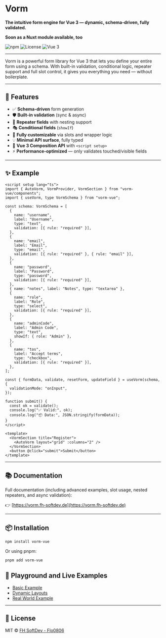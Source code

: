 # Vorm

**The intuitive form engine for Vue 3 — dynamic, schema-driven, fully validated.**

**Soon as a Nuxt module available, too**

![npm](https://img.shields.io/npm/v/vorm-vue)
![License](https://img.shields.io/github/license/flo0806/vorm?cacheBust=1)
![Vue 3](https://img.shields.io/badge/vue-3.x-brightgreen)

---

Vorm is a powerful form library for Vue 3 that lets you define your entire form using a schema. With built-in validation, conditional logic, repeater support and full slot control, it gives you everything you need — without boilerplate.

---

## 🚀 Features

- ✅ **Schema-driven** form generation
- 🛡 **Built-in validation** (sync & async)
- 🔁 **Repeater fields** with nesting support
- 🎭 **Conditional fields** (`showIf`)
- 🎨 **Fully customizable** via slots and wrapper logic
- 💡 **Minimal API surface**, fully typed
- 🧩 **Vue 3 Composition API** with `<script setup>`
- ⚡ **Performance-optimized** — only validates touched/visible fields

---

## ✨ Example

```vue
<script setup lang="ts">
import { AutoVorm, VormProvider, VormSection } from "vorm-vue/components";
import { useVorm, type VormSchema } from "vorm-vue";

const schema: VormSchema = [
  {
    name: "username",
    label: "Username",
    type: "text",
    validation: [{ rule: "required" }],
  },
  {
    name: "email",
    label: "Email",
    type: "email",
    validation: [{ rule: "required" }, { rule: "email" }],
  },
  {
    name: "password",
    label: "Password",
    type: "password",
    validation: [{ rule: "required" }],
  },
  { name: "notes", label: "Notes", type: "textarea" },
  {
    name: "role",
    label: "Role",
    type: "select",
    validation: [{ rule: "required" }],
  },
  {
    name: "adminCode",
    label: "Admin Code",
    type: "text",
    showIf: { role: "Admin" },
  },
  {
    name: "tos",
    label: "Accept terms",
    type: "checkbox",
    validation: [{ rule: "required" }],
  },
];

const { formData, validate, resetForm, updateField } = useVorm(schema, {
  validationMode: "onInput",
});

function submit() {
  const ok = validate();
  console.log("✅ Valid:", ok);
  console.log("📦 Data:", JSON.stringify(formData));
}
</script>

<template>
  <VormSection title="Register">
    <AutoVorm layout="grid" :columns="2" />
  </VormSection>
  <button @click="submit">Submit</button>
</template>
```

---

## 📚 Documentation

Full documentation (including advanced examples, slot usage, nested repeaters, and async validation):

👉 [https://vorm.fh-softdev.de](https://vorm.fh-softdev.de)

---

## 📦 Installation

```bash
npm install vorm-vue
```

Or using pnpm:

```bash
pnpm add vorm-vue
```

## 🛝 Playground and Live Examples

- [Basic Example](https://stackblitz.com/edit/vitejs-vite-vexqxvur)
- [Dynamic Layouts](https://stackblitz.com/edit/vitejs-vite-fj6nyh4z)
- [Real World Example](https://stackblitz.com/edit/vitejs-vite-pdfe4po5)

---

## 🔗 License

MIT © [FH SoftDev - Flo0806](https://github.com/flo0806)
